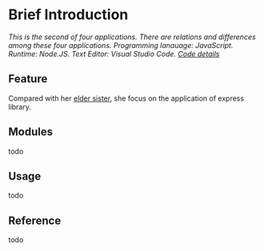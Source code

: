 # Brief Introduction
*This is the second of four applications. There are relations and differences among these four applications. Programming lanauage: JavaScript. Runtime: Node.JS. Text Editor: Visual Studio Code. [Code details](https://github.com/ZijingMo/Weather-website-nodeJS)*

## Feature
Compared with her [elder sister](https://github.com/ZijingMo/After_Graduation/tree/master/Vanilla.JS/Weather), she focus on the application of express library.

## Modules
todo
## Usage
todo
## Reference
todo
